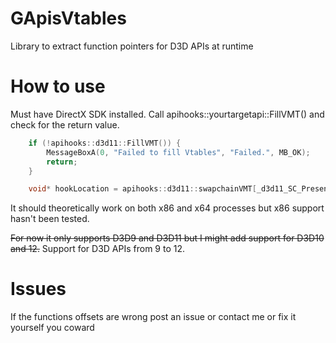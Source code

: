 # GApisVtables
Library to extract function pointers for D3D APIs at runtime 

# How to use
Must have DirectX SDK installed. 
Call apihooks::yourtargetapi::FillVMT() and check for the return value.

```c++
	if (!apihooks::d3d11::FillVMT()) {
		MessageBoxA(0, "Failed to fill Vtables", "Failed.", MB_OK);
		return;
	}

	void* hookLocation = apihooks::d3d11::swapchainVMT[_d3d11_SC_Present];
```

It should theoretically work on both x86 and x64 processes but x86 support hasn't been tested.

 ~~For now it only supports D3D9 and D3D11 but I might add support for D3D10 and 12.~~
Support for D3D APIs from 9 to 12.


# Issues 
If the functions offsets are wrong post an issue or contact me or fix it yourself you coward
